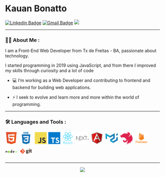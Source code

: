 # Kauan Bonatto

[![Linkedin Badge](https://img.shields.io/badge/-Kauan%20Bonatto-0077B5?style=flat-square&logo=Linkedin&logoColor=white&link=https://www.linkedin.com/in/kauan-bonatto-777420123/)](https://www.linkedin.com/in/kauan-bonatto-777420123/) 
[![Gmail Badge](https://img.shields.io/badge/-kauanbonatto01@gmail.com-D14836?style=flat-square&logo=Gmail&logoColor=white&link=mailto:kauanbonatto01@gmail.com)](mailto:kauanbonatto01@gmail.com)
<a href="https://slack.com/intl/pt-br/"><img src="https://img.shields.io/badge/-Kauan%20Bonatto-4A154B?style=flat-square&logo=slack&logoColor=white" /></a>

<!-- <div id="header" align="left">
  <img src="https://media.giphy.com/media/jdPMeyv9rn0hZHh8n9/giphy.gif" width="280"/>
</div> -->

---

### :man_technologist: About Me :

I am a Front-End Web Developer from Tx de Freitas - BA, passionate about technology.

I started programming in 2019 using JavaScript, and from there I improved my skills through curiosity and a lot of code

- :computer: I’m working as a Web Developer and contributing to frontend and backend for building web applications.

- :zap: I seek to evolve and learn more and more within the world of programming.

<!-- - :mailbox: Contact: [![Linkedin Badge](https://img.shields.io/badge/-Kauan%20Bonatto-0077B5?style=flat-square&logo=Linkedin&logoColor=white&link=https://www.linkedin.com/in/kauan-bonatto-777420123/)](https://www.linkedin.com/in/kauan-bonatto-777420123/) 
[![Gmail Badge](https://img.shields.io/badge/-kauanbonatto01@gmail.com-D14836?style=flat-square&logo=Gmail&logoColor=white&link=mailto:kauanbonatto01@gmail.com)](mailto:kauanbonatto01@gmail.com) -->

---

### :hammer_and_wrench: Languages and Tools :

<div>
  <img src="https://github.com/devicons/devicon/blob/master/icons/html5/html5-original.svg" title="HTML5" alt="HTML" width="40" height="40"/>&nbsp;
  <img src="https://github.com/devicons/devicon/blob/master/icons/css3/css3-plain-wordmark.svg"  title="CSS3" alt="CSS" width="40" height="40"/>&nbsp;
  <img src="https://github.com/devicons/devicon/blob/master/icons/javascript/javascript-original.svg" title="JavaScript" alt="JavaScript" width="40">
  <img src="https://github.com/devicons/devicon/blob/master/icons/typescript/typescript-original.svg" title="TypeScript" alt="TypeScript" width="40">
  <img src="https://github.com/devicons/devicon/blob/master/icons/react/react-original-wordmark.svg" title="React" alt="React" width="40" height="40"/>&nbsp;
  <img src="https://github.com/devicons/devicon/blob/master/icons/nextjs/nextjs-original-wordmark.svg" title="Next.js" alt="Next.js" width="40" height="40"/>&nbsp;
  <img src="https://github.com/devicons/devicon/blob/master/icons/angularjs/angularjs-original.svg" title="Angular" alt="Angular" width="40" height="40"/>&nbsp;
  <img src="https://github.com/devicons/devicon/blob/master/icons/materialui/materialui-original.svg" title="Material UI" alt="Material UI" width="40" height="40"/>&nbsp;
  <img src="https://github.com/devicons/devicon/blob/master/icons/nestjs/nestjs-plain.svg" title="Nest" alt="Nest" width="40" height="40"/>&nbsp;
  <img src="https://github.com/devicons/devicon/blob/master/icons/firebase/firebase-plain-wordmark.svg" title="Firebase" alt="Firebase" width="40" height="40"/>&nbsp;
  <img src="https://github.com/devicons/devicon/blob/master/icons/nodejs/nodejs-original-wordmark.svg" title="NodeJS" alt="NodeJS" width="40" height="40"/>&nbsp;
  <img src="https://github.com/devicons/devicon/blob/master/icons/git/git-original-wordmark.svg" title="Git" **alt="Git" width="40" height="40"/>
</div>

---

<!-- ### :fire: My Stats :

[![GitHub Streak](http://github-readme-streak-stats.herokuapp.com?user=KauanBonatto&theme=dark&background=000000)](https://git.io/streak-stats) -->

<!-- [![Top Langs](https://github-readme-stats.vercel.app/api/top-langs/?username=KauanBonatto&layout=compact&theme=vision-friendly-dark)](https://github.com/anuraghazra/github-readme-stats) -->

<div id="footer" align="center">
  <img src="https://media.giphy.com/media/hqU2KkjW5bE2v2Z7Q2/giphy.gif" width="280"/>
</div>
